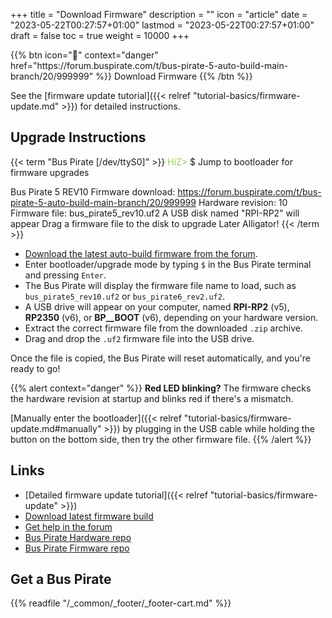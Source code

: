 +++
title = "Download Firmware"
description = ""
icon = "article"
date = "2023-05-22T00:27:57+01:00"
lastmod = "2023-05-22T00:27:57+01:00"
draft = false
toc = true
weight = 10000
+++
<p></p>
{{% btn icon="📁" context="danger" href="https://forum.buspirate.com/t/bus-pirate-5-auto-build-main-branch/20/999999" %}}
Download Firmware
{{% /btn %}}

<p></p>

See the [firmware update tutorial]({{< relref "tutorial-basics/firmware-update.md" >}}) for detailed instructions.

## Upgrade Instructions
{{< term "Bus Pirate [/dev/ttyS0]" >}}
<span style="color:#96cb59">HiZ></span> $
Jump to bootloader for firmware upgrades

Bus Pirate 5 REV10
Firmware download:
https://forum.buspirate.com/t/bus-pirate-5-auto-build-main-branch/20/999999
Hardware revision: 10
Firmware file: bus_pirate5_rev10.uf2
A USB disk named "RPI-RP2" will appear
Drag a firmware file to the disk to upgrade
Later Alligator!
{{< /term >}}

- [Download the latest auto-build firmware from the forum](https://forum.buspirate.com/t/bus-pirate-5-auto-build-main-branch/20/999999).
- Enter bootloader/upgrade mode by typing ```$``` in the Bus Pirate terminal and pressing ```Enter```.
- The Bus Pirate will display the firmware file name to load, such as ```bus_pirate5_rev10.uf2``` or ```bus_pirate6_rev2.uf2```.
- A USB drive will appear on your computer, named **RPI-RP2** (v5), **RP2350** (v6), or **BP__BOOT** (v6), depending on your hardware version.
- Extract the correct firmware file from the downloaded ```.zip``` archive.
- Drag and drop the ```.uf2``` firmware file into the USB drive.

Once the file is copied, the Bus Pirate will reset automatically, and you're ready to go!

{{% alert context="danger" %}}
**Red LED blinking?** The firmware checks the hardware revision at startup and blinks red if there's a mismatch.

[Manually enter the bootloader]({{< relref "tutorial-basics/firmware-update.md#manually" >}}) by plugging in the USB cable while holding the button on the bottom side, then try the other firmware file.
{{% /alert %}}

## Links

- [Detailed firmware update tutorial]({{< relref "tutorial-basics/firmware-update" >}})
- [Download latest firmware build](https://forum.buspirate.com/t/bus-pirate-5-auto-build-main-branch/20/99999)
- [Get help in the forum](https://forum.buspirate.com)
- [Bus Pirate Hardware repo](https://github.com/DangerousPrototypes/BusPirate5-hardware)
- [Bus Pirate Firmware repo](https://github.com/DangerousPrototypes/BusPirate5-firmware)

## Get a Bus Pirate

{{% readfile "/_common/_footer/_footer-cart.md" %}}
